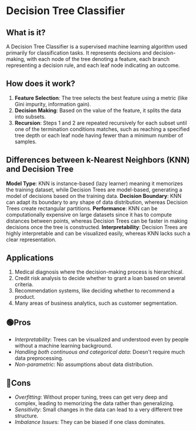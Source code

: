 # Decision Tree Classifier

## What is it?
A Decision Tree Classifier is a supervised machine learning algorithm used primarily for classification tasks. It represents decisions and decision-making, with each node of the tree denoting a feature, each branch representing a decision rule, and each leaf node indicating an outcome.

## How does it work?
1. **Feature Selection**: The tree selects the best feature using a metric (like Gini impurity, information gain).
2. **Decision Making**: Based on the value of the feature, it splits the data into subsets.
3. **Recursion**: Steps 1 and 2 are repeated recursively for each subset until one of the termination conditions matches, such as reaching a specified tree depth or each leaf node having fewer than a minimum number of samples.
   
## Differences between k-Nearest Neighbors (KNN) and Decision Tree

**Model Type**: KNN is instance-based (lazy learner) meaning it memorizes the training dataset, while Decision Trees are model-based, generating a model of decisions based on the training data.
**Decision Boundary**: KNN can adapt its boundary to any shape of data distribution, whereas Decision Trees create rectangular partitions.
**Performance**: KNN can be computationally expensive on large datasets since it has to compute distances between points, whereas Decision Trees can be faster in making decisions once the tree is constructed.
**Interpretability**: Decision Trees are highly interpretable and can be visualized easily, whereas KNN lacks such a clear representation.

## Applications
1. Medical diagnosis where the decision-making process is hierarchical.
2. Credit risk analysis to decide whether to grant a loan based on several criteria.
3. Recommendation systems, like deciding whether to recommend a product.
4. Many areas of business analytics, such as customer segmentation.
   
## 🟢Pros
* *Interpretability*: Trees can be visualized and understood even by people without a machine learning background.
* *Handling both continuous and categorical data*: Doesn't require much data preprocessing.
* *Non-parametric*: No assumptions about data distribution.

## 🔴Cons
* *Overfitting*: Without proper tuning, trees can get very deep and complex, leading to memorizing the data rather than generalizing.
* *Sensitivity*: Small changes in the data can lead to a very different tree structure.
* *Imbalance Issue*s: They can be biased if one class dominates.
